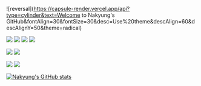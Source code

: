 ![reversal](https://capsule-render.vercel.app/api?type=cylinder&text=Welcome to Nakyung's GitHub&fontAlign=30&fontSize=30&desc=Use%20theme&descAlign=60&descAlignY=50&theme=radical)


<a href="https://github.com/bellakim0843/bellakim0843/blob/main/README.md"><img src="https://img.shields.io/badge/React-61DAFB?style=flat-square&logo=React&logoColor=white"/></a>
<a href="https://github.com/bellakim0843/bellakim0843/blob/main/README.md"><img src="https://img.shields.io/badge/JavaScript-F7DF1E?style=flat-square&logo=JavaScript&logoColor=white"/></a>
<a href="https://github.com/bellakim0843/bellakim0843/blob/main/README.md"><img src="https://img.shields.io/badge/CSS3-1572B6?style=flat-square&logo=CSS3&logoColor=white"/></a>
<a href="https://github.com/bellakim0843/bellakim0843/blob/main/README.md"><img src="https://img.shields.io/badge/HTML5-E34F26?style=flat-square&logo=HTML5&logoColor=white"/></a>

<a href="https://github.com/bellakim0843/bellakim0843/blob/main/README.md"><img src="https://img.shields.io/badge/Java-F80000?style=flat-square&logo=Oracle&logoColor=white"/></a>
<a href="https://github.com/bellakim0843/bellakim0843/blob/main/README.md"><img src="https://img.shields.io/badge/JUnit5-25A162?style=flat-square&logo=JUnit5&logoColor=white"/></a>

<a href="https://github.com/bellakim0843/bellakim0843/blob/main/README.md"><img src="https://img.shields.io/badge/MySQL-4479A1?style=flat-square&logo=MySQL&logoColor=white"/></a>
<a href="https://github.com/bellakim0843/bellakim0843/blob/main/README.md"><img src="https://img.shields.io/badge/Neo4j-4581C3?style=flat-square&logo=Neo4j&logoColor=white"/></a>


[![Nakyung's GitHub stats](https://github-readme-stats.vercel.app/api?username=bellakim0843)](https://github.com/bellakim0843/github-readme-stats)
